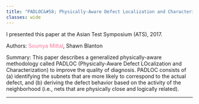 ```yaml
---
title: "PADLOC&#58; Physically-Aware Defect Localization and Characterization"
classes: wide
---
```


I presented this paper at the Asian Test Symposium (ATS), 2017.

Authors: <span style="color:#ff7597">Soumya Mittal</span>, Shawn Blanton

Summary: This paper describes a generalized physically-aware methodology called PADLOC (Physically-Aware Defect LOcalization and Characterization) to improve the quality of diagnosis. PADLOC consists of (a) identifying the subnets that are more likely to correspond to the actual defect, and (b) deriving the defect behavior based on the activity of the neighborhood (i.e., nets that are physically close and logically related).

---
